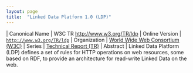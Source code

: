 ```yaml
---
layout: page
title:  "Linked Data Platform 1.0 (LDP)"
---
```


| Canonical Name | W3C TR http://www.w3.org/TR/ldp
| Online Version | [`http://www.w3.org/TR/ldp`](http://www.w3.org/TR/ldp)
| Organization | [World Wide Web Consortium (W3C)](..)
| Series | [Technical Report (TR)](.)
| Abstract | Linked Data Platform (LDP) defines a set of rules for HTTP operations on web resources, some based on RDF, to provide an architecture for read-write Linked Data on the web.